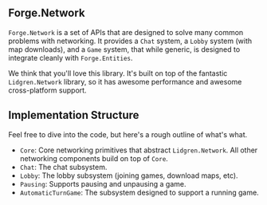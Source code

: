 ## Forge.Network

`Forge.Network` is a set of APIs that are designed to solve many common problems with networking. It provides a `Chat` system, a `Lobby` system (with map downloads), and a `Game` system, that while generic, is designed to integrate cleanly with `Forge.Entities`.

We think that you'll love this library. It's built on top of the fantastic `Lidgren.Network` library, so it has awesome performance and awesome cross-platform support.

## Implementation Structure

Feel free to dive into the code, but here's a rough outline of what's what.

* `Core`: Core networking primitives that abstract `Lidgren.Network`. All other networking components build on top of `Core`.
* `Chat`: The chat subsystem.
* `Lobby`: The lobby subsystem (joining games, download maps, etc).
* `Pausing`: Supports pausing and unpausing a game.
* `AutomaticTurnGame`: The subsystem designed to support a running game.